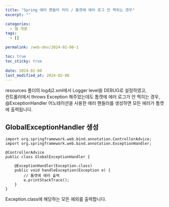 ```yaml
---
title: "Spring 에러 핸들러 처리 / 톰캣에 에러 로그 안 찍히는 경우"
excerpt: ""

categories:
  - 웹 개발
tags:
  - []

permalink: /web-dev/2024-02-08-1

toc: true
toc_sticky: true
 
date: 2024-02-08
last_modified_at: 2024-02-08
---
```


resources 폴더의 log4j2.xml에서 Logger level을 DEBUG로 설정하였고,  
컨트롤러에서 throws Exception 해주었는데도 톰캣에 에러 로그가 안 찍히는 경우,  
@ExceptionHandler 어노테이션을 사용한 에러 핸들러를 생성하면 모든 에러가 톰캣에 출력됩니다.

## GlobalExceptionHandler 생성
```
import org.springframework.web.bind.annotation.ControllerAdvice;
import org.springframework.web.bind.annotation.ExceptionHandler;

@ControllerAdvice
public class GlobalExceptionHandler {

    @ExceptionHandler(Exception.class)
    public void handleException(Exception e) {
        // 톰캣에 에러 출력
        e.printStackTrace();
    }
}
```
Exception.class에 해당하는 모든 예외를 출력합니다.
